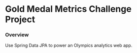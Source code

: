 # Gold Medal Metrics Challenge Project

### Overview
Use Spring Data JPA to power an Olympics analytics web app.
